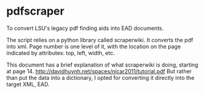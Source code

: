 # pdfscraper
To convert LSU's legacy pdf finding aids into EAD documents.

The script relies on a python library called scraperwiki. It converts the pdf into xml. Page number is one level of it, with the location on the page indicated by attributes: top, left, width, etc.

This document has a brief explanation of what scraperwiki is doing, starting at page 14. http://davidhuynh.net/spaces/nicar2011/tutorial.pdf But rather than put the data into a dictionary, I opted for converting it directly into the target XML, EAD.
